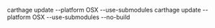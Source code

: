 carthage update --platform OSX --use-submodules
carthage update --platform OSX --use-submodules --no-build
